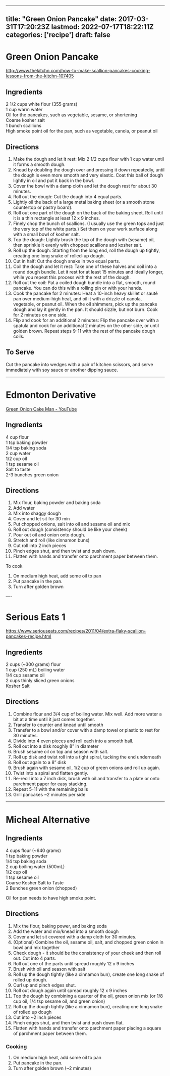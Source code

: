 
---
title: "Green Onion Pancake"
date: 2017-03-31T17:20:23Z
lastmod: 2022-07-17T18:22:11Z
categories: ['recipe']
draft: false
---


# Green Onion Pancake
http://www.thekitchn.com/how-to-make-scallion-pancakes-cooking-lessons-from-the-kitchn-107405

## Ingredients
2 1/2 cups white flour (355 grams)  
1 cup warm water  
Oil for the pancakes, such as vegetable, sesame, or shortening  
Coarse kosher salt  
1 bunch scallions  
High smoke point oil for the pan, such as vegetable, canola, or peanut oil

## Directions
1. Make the dough and let it rest: Mix 2 1/2 cups flour with 1 cup water until it forms a smooth dough. 
2. Knead by doubling the dough over and pressing it down repeatedly, until the dough is even more smooth and very elastic. Coat this ball of dough lightly in oil and put it back in the bowl. 
3. Cover the bowl with a damp cloth and let the dough rest for about 30 minutes.
4. Roll out the dough: Cut the dough into 4 equal parts.
5. Lightly oil the back of a large metal baking sheet (or a smooth stone countertop or pastry board).
6. Roll out one part of the dough on the back of the baking sheet. Roll until it is a thin rectangle at least 12 x 9 inches.
7. Finely chop the bunch of scallions. (I usually use the green tops and just the very top of the white parts.) Set them on your work surface along with a small bowl of kosher salt.
8. Top the dough: Lightly brush the top of the dough with (sesame) oil, then sprinkle it evenly with chopped scallions and kosher salt.
9. Roll up the dough: Starting from the long end, roll the dough up tightly, creating one long snake of rolled-up dough.
10. Cut in half: Cut the dough snake in two equal parts.
11. Coil the dough and let it rest: Take one of these halves and coil into a round dough bundle. Let it rest for at least 15 minutes and ideally longer, while you repeat this process with the rest of the dough.
12. Roll out the coil: Pat a coiled dough bundle into a flat, smooth, round pancake. You can do this with a rolling pin or with your hands.
13. Cook the pancake for 2 minutes: Heat a 10-inch heavy skillet or sauté pan over medium-high heat, and oil it with a drizzle of canola, vegetable, or peanut oil. When the oil shimmers, pick up the pancake dough and lay it gently in the pan. It should sizzle, but not burn. Cook for 2 minutes on one side.
14. Flip and cook for an additional 2 minutes: Flip the pancake over with a spatula and cook for an additional 2 minutes on the other side, or until golden brown. Repeat steps 9-11 with the rest of the pancake dough coils.

## To Serve

Cut the pancake into wedges with a pair of kitchen scissors, and serve immediately with soy sauce or another dipping sauce.

- - -

# Edmonton Derivative
[Green Onion Cake Man - YouTube](https://www.youtube.com/watch?v=D3FTJESc1GY)

## Ingredients
4 cup flour  
1 tsp baking powder  
1/4 tsp baking soda  
2 cup water  
1/2 cup oil  
1 tsp sesame oil  
Salt to taste  
2-3 bunches green onion

## Directions
1. Mix flour, baking powder and baking soda
2. Add water
3. Mix into shaggy dough
4. Cover and let sit for 30 min
5. Put chopped onions, salt into oil and sesame oil and mix
6. Roll out dough (consistency should be like your cheek)
7. Pour out oil and onion onto dough.
8. Stretch and roll (like cinnamon buns)
9. Cut roll into 2 inch pieces
10. Pinch edges shut, and then twist and push down.
11. Flatten with hands and transfer onto parchment paper between them.

To cook
1. On medium high heat, add some oil to pan
2. Put pancake in the pan.
3. Turn after golden brown

—-

# Serious Eats 1
https://www.seriouseats.com/recipes/2011/04/extra-flaky-scallion-pancakes-recipe.html

## Ingredients
2 cups (~300 grams) flour  
1 cup (250 mL) boiling water  
1/4 cup sesame oil  
2 cups thinly sliced green onions  
Kosher Salt

## Directions
1. Combine flour and 3/4 cup of boiling water. Mix well. Add more water a bit at a time until it just comes together.
2. Transfer to counter and knead until smooth
3. Transfer to a bowl and/or cover with a damp towel or plastic to rest for 30 minutes.
4. Divide into 4 even pieces and roll each into a smooth ball.
5. Roll out into a disk roughly 8” in diameter
6. Brush sesame oil on top and season with salt.
7. Roll up disk and twist roll into a tight spiral, tucking the end underneath
8. Roll out again to a 8” disk
9. Brush again with sesame oil, 1/2 cup of green onions and roll up again.
10. Twist into a spiral and flatten gently.
11. Re-reoll into a 7 inch disk, brush with oil and transfer to a plate or onto parchment paper for easy stacking.
12. Repeat 5-11 with the remaining balls
13. Grill pancakes ~2 minutes per side

- - -

# Micheal Alternative
## Ingredients
4 cups flour (~640 grams)  
1 tsp baking powder  
1/4 tsp baking soda  
2 cup boiling water (500mL)  
1/2 cup oil  
1 tsp sesame oil  
Coarse Kosher Salt to Taste  
2 Bunches green onion (chopped)

Oil for pan needs to have high smoke point.

## Directions
1. Mix the flour, baking power, and baking soda
2. Add the water and mix/knead into a smooth dough
3. Cover and let sit covered with a damp cloth for 30 minutes.
4. (Optional) Combine the oil, sesame oil, salt, and chopped green onion in bowl and mix together
5. Check dough - it should be the consistency of your cheek and then roll out. Cut into 4 parts.
6. Roll out one of the parts until spread roughly 12 x 9 inches
7. Brush with oil and season with salt
8. Roll up the dough tightly (like a cinnamon bun), create one long snake of rolled up dough.
9. Curl up and pinch edges shut.
10. Roll out dough again until spread roughly 12 x 9 inches
11. Top the dough by combining a quarter of the oil, green onion mix (or 1/8 cup oil, 1/4 tsp sesame oil, and green onion)
12. Roll up the dough tightly (like a cinnamon bun), creating one long snake of rolled up dough
13. Cut into ~2 inch pieces
14. Pinch edges shut, and then twist and push down flat.
15. Flatten with hands and transfer onto parchment paper placing a square of parchment paper between them.

### Cooking
1. On medium high heat, add some oil to pan
2. Put pancake in the pan.
3. Turn after golden brown (~2 minutes)

<!-- #recipe #public -->

<!-- {BearID:EEFFF40C-65A6-454B-BA9C-5A4A652AF161-832-000131218C3908A1} -->
